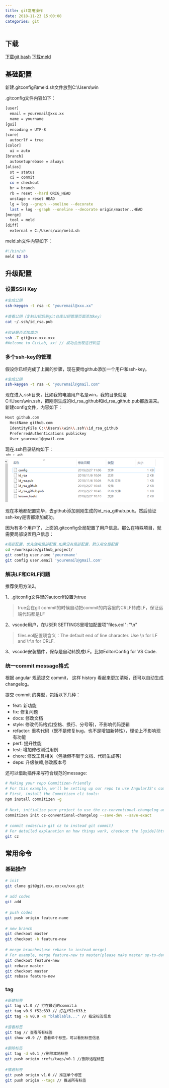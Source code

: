 ```yaml
---
title: git常用操作
date: 2018-11-23 15:00:08
categories: git
---
```


## 下载
[下载git bash](https://gitforwindows.org/)
[下载meld](http://meldmerge.org/)

## 基础配置
新建.gitconfig和meld.sh文件放到C:\Users\win

.gitconfig文件内容如下：

```bash
[user]
  email = youremail@xxx.xx
  name = yourname
[gui]
  encoding = UTF-8
[core]
  autocrlf = true
[color]
  ui = auto
[branch]
  autosetuprebase = always
[alias]
  st = status
  ci = commit
  co = checkout
  br = branch
  rb = reset --hard ORIG_HEAD
  unstage = reset HEAD
  lg = log --graph --oneline --decorate
  last = log --graph --oneline --decorate origin/master..HEAD
[merge]
  tool = meld
[diff]
  external = C:/Users/win/meld.sh
```

meld.sh文件内容如下：

```bash
#!/bin/sh
meld $2 $5
```

## 升级配置

### 设置SSH Key

```bash
#生成公钥
ssh-keygen -t rsa -C "youremail@xxx.xx"

#查看公钥（复制公钥后到git仓库公钥管理页面添加key）
cat ~/.ssh/id_rsa.pub

#验证是否添加成功
ssh -T git@xxx.xxx.xxx
#Welcome to GitLab, xx! // 成功会出现这行欢迎
```

### 多个ssh-key的管理
假设你已经完成了上面的步骤，现在要给github添加一个用户和ssh-key。

```bash
#生成公钥
ssh-keygen -t rsa -C "youremail@gmail.com"
```

现在进入.ssh目录，比如我的电脑用户名是win，我的目录就是C:\Users\win\.ssh，把刚刚生成的id_rsa_github和id_rsa_github.pub都放进来。
新建config文件，内容如下：

```bash
Host github.com
  HostName github.com
  IdentityFile C:\\Users\\win\\.ssh\\id_rsa_github
  PreferredAuthentications publickey
  User youremail@gmail.com
```

现在.ssh目录结构如下：![ssh](../images/2018/ssh.png)

现在本地都配置完毕，去github添加刚刚生成的id_rsa_github.pub。然后验证ssh-key是否都添加成功。

因为有多个用户了，上面的.gitconfig全局配置了用户信息。那么在特殊项目，就需要局部设置用户信息：

```bash
#局部配置，优先使用局部配置,如果没有局部配置，默认用全局配置
cd ~/workspace/github_project/
git config user.name 'yourename'
git config user.email 'youremail@gmail.com'
```

### 解决LF和CRLF问题
推荐使用方法2。

1、.gitconfig文件里的autocrlf设置为true

> true会在git commit的时候自动把commit的内容里的CRLF转成LF，保证远端代码都是LF

2、vscode用户，在USER SETTINGS里增加配置项"files.eol": "\n"

> files.eol配置项含义：The default end of line character. Use \n for LF and \r\n for CRLF.

3、vscode安装插件，保存是自动转换成LF。比如EditorConfig for VS Code.

### 统一commit message格式

根据 angular 规范提交 commit， 这样 history 看起来更加清晰，还可以自动生成 changelog。

提交 commit 的类型，包括以下几种：

- feat: 新功能
- fix: 修复问题
- docs: 修改文档
- style: 修改代码格式(空格、换行、分号等)，不影响代码逻辑
- refactor: 重构代码（既不是修复bug，也不是增加新特性），理论上不影响现有功能
- perf: 提升性能
- test: 增加修改测试用例
- chore: 修改工具相关（包括但不限于文档、代码生成等）
- deps: 升级依赖,修改版本号

还可以借助插件来写符合规范的message:

```bash
# Making your repo Commitizen-friendly
# For this example, we'll be setting up our repo to use AngularJS's commit message convention also known as conventional-changelog.
# First, install the Commitizen cli tools:
npm install commitizen -g

# Next, initialize your project to use the cz-conventional-changelog adapter by typing:
commitizen init cz-conventional-changelog --save-dev --save-exact

# commit codes(use git cz to instead git commit)
# For detailed explanation on how things work, checkout the [guide](https://github.com/commitizen/cz-cli).
git cz
```

## 常用命令

### 基础操作

```bash
# init
git clone git@git.xxx.xx:xx/xxx.git

# add codes
git add

# push codes
git push origin feature-name

# new branch
git checkout master
git checkout -b feature-new

# merge branches(use rebase to instead merge)
# For example, merge feature-new to master(please make master up-to-date with 'origin/master' at first)
git checkout feature-new
git rebase master
git checkout master
git rebase feature-new
```

### tag
```bash
#新建标签
git tag v1.0 // 打在最近的commit上
git tag v0.9 f52c633 // 打在f52c633上
git tag -a v0.9 -m "blablabla..." // 指定标签信息

#查看标签
git tag // 查看所有标签
git show v0.9 // 查看单个标签，可以看到标签信息

#删除标签
git tag -d v0.1 //删除本地标签
git push origin :refs/tags/v0.1 //删除远程标签

#推送标签
git push origin v1.0 // 推送单个标签
git push origin --tags // 推送所有标签
```
